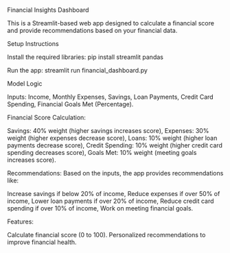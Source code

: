 Financial Insights Dashboard

This is a Streamlit-based web app designed to calculate a financial score and provide recommendations based on your financial data.

Setup Instructions

Install the required libraries:
pip install streamlit pandas

Run the app:
streamlit run financial_dashboard.py

Model Logic

Inputs:
Income, 
Monthly Expenses, 
Savings, 
Loan Payments, 
Credit Card Spending, 
Financial Goals Met (Percentage).

Financial Score Calculation:

Savings: 40% weight (higher savings increases score), 
Expenses: 30% weight (higher expenses decrease score), 
Loans: 10% weight (higher loan payments decrease score), 
Credit Spending: 10% weight (higher credit card spending decreases score), 
Goals Met: 10% weight (meeting goals increases score).

Recommendations: Based on the inputs, the app provides recommendations like:

Increase savings if below 20% of income, 
Reduce expenses if over 50% of income, 
Lower loan payments if over 20% of income, 
Reduce credit card spending if over 10% of income, 
Work on meeting financial goals.

Features:

Calculate financial score (0 to 100).
Personalized recommendations to improve financial health.
